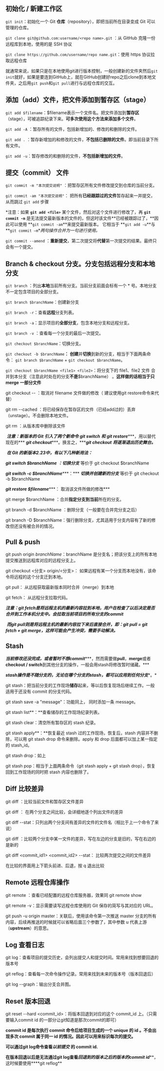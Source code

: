 ## 初始化 / 新建工作区

`git init`：初始化一个 Git **仓库**（repository），即把当前所在目录变成 Git 可以管理的仓库。

`git clone git@github.com:username/<repo name>.git` ：从 GitHub 克隆一份远程库到本地，使用的是 SSH 协议

`git clone https://github.com/username/repo name.git`：使用 https 协议拉取远程仓库

就通常来说，如果只是在本地使用git进行版本控制，一般创建新的文件夹然后`git init`就好，如果是要连到GitHub上，就在GitHub创建好repo之后clone到本地文件夹，之后用`git push`和`git pull`进行与远程仓库的交互。 



## 添加（add）文件，把文件添加到**暂存区**（stage）

`git add $filename`：$filename表示一个文件名。把文件添加到**暂存区**（stage），可被追踪纪录下来。**可多次使用这个方法来添加多个文件**。

`git add -A` ：暂存所有的文件，包括新增加的、修改的和删除的文件。

`git add .` ：暂存新增加的和修改的文件，**不包括已删除的文件**。即当前目录下所有文件。

`git add -u`：暂存修改的和删除的文件，**不包括新增加的文件**。





## 提交（commit） 文件

`git commit -m "本次提交说明"` ：把暂存区所有文件修改提交到仓库的当前分支。

`git commit -am "本次提交说明"`： 把所有**已经跟踪过的文件**暂存起来一并提交，从而跳过 `git add` 步骤

*注意：如果 **`git add <file>`** 某个文件，然后对这个文件进行修改了，再 **`git commit -m`** 是无法提交最新版本的文件的，但这时该文件**已经被跟踪过了，**因此可以使用 **`git commit -am`**来提交最新版本。 它相当于 **`git add -u`**与 **`git commit –m`**两句操作合并为一句进行使用。*



`git commit --amend` ：**重新提交**，第二次提交将**代替**第一次提交的结果。最终只会有一个提交。



## Branch & checkout 分支。分支包括远程分支和本地分支

`git branch` ：列出**本地**当前所有分支。当前分支前面会标有一个 * 号。本地分支不一定包含项目的全部分支。

`git branch $branchName`：创建新分支 

`git branch -r`：查看**远程**分支列表。

`git branch -a`：显示项目的**全部分支**，包含本地分支和远程分支。 

`git branch -v` ：查看每一个分支的最后一次提交。



`git checkout $branchName`：切换分支。 

`git checkout -b $branchName`**：** **创建**并**切换**到新的分支，相当于下面两条命令：      `git branch $branchName` + `git checkout $branchName`。



`git checkout $branchName <file1> <file2>`：将分支下的 file1、file2 文件 合并到本分支（注意此时处在的分支**不是**$branchName） 。**这样做的话相当于只 merge 一部分文件**

git checkout -- <file>：取消对 filename 文件做的修改（ 建议使用git restore命令来代替） 

git rm --cached <file>：将已经保存在暂存区的文件（已经add过的）丢弃（unstage）。不会删除本地文件。

git rm <file>：从版本库中删除该文件  

​    ***注意：新版本的 Git 引入了两个新命令*** ***git switch*** ***和*** ***git restore******，用以替代现在的*** ***git checkout******。换言之，******git checkout*** ***将逐渐退出历史舞台。***

​    ***在 Git 的新版本2.23中，有以下几种新用法：***

***git switch $branchName*** ***：切换分支***        等价于 git checkout $branchName 

***git switch -c $branchName******：*** ***切换并创建新的分支***        等价于 git checkout -b $branchName 

***git restore $filename******： 取消该文件所做的修改***



git merge $branchName ：合并**指定分支到当前**所在的分支。

git branch -d $branchName ：删除分支（一般要在合并完分支之后）

git branch -D $branchName：强行删除分支，尤其适用于分支内容有了新的修改但还没有被合并的情况。 



## Pull & push

git push origin $branchName  ：$branchName 是分支名；把该分支上的所有本地提交推送到远程库对应的远程分支上。

git checkout <分支> origin/<分支>： 如果远程有某一个分支而本地没有，该命令将远程的这个分支迁到本地。

git pull： 从远程获取最新版本同时合并（merge）到本地

git fetch： 从远程分支拉取代码。



***注意：******git fetch******是将远程主机的最新内容拉到本地，用户在检查了以后决定是否合并到工作本机分支中。会拉取当前项目的所有分支的commit***

​    ***而******git pull******则是将远程主机的最新内容拉下来后直接合并，即：******git pull = git fetch + git merge******，这样可能会产生冲突，需要手动解决。***





## Stash

***当前修改还没完成，或者暂时不想******commit******，然而需要做******pull******，******merge******或者******checkout / switch******到其他分支的操作，一般会用stash将修改暂时储藏。***

​    ***stash操作是不随分支的，无论在哪个分支的stash，都可以应用到任何分支****。*



git stash：把当前分支的工作现场**储存**起来，等以后恢复现场后继续工作。一般适用于还没有 commit 的分支代码。

git stash save -a "message"：功能同上， 同时添加一条 message。

git stash list**：**查看储存的工作现场纪录列表。 

git stash clear：清空所有暂存区的 stash 纪录。

git stash apply**：**恢复最近 stash 过的工作现场，恢复后，stash 内容并不删除，可以用 git stash drop 命令来删除。apply 和 drop 后面都可以加上某一指定的 stash_id。

git stash drop：如上 

git stash pop：相当于上面两条命令（git stash apply + git stash drop），恢复回到工作现场的同时把 stash 内容也删除了。 







## Diff 比较差异

git diff <file> ：比较当前文件和暂存区文件差异

git diff <branch1> <branch2> ： 在两个分支之间比较，会详细地逐个列出文件的差异

git diff <branch1> <branch2> --stat：只列出两个分支间有差异的文件的文件名（相比于上一个命令了来说） 

git diff <branch1> <branch2> <file>：比较两个分支中某一文件的差异，写在左边的分支是旧的，写在右边的是新的

git diff <commit_id1> <commit_id2> --stat： 比较两次提交之间的文件差异

在比较的界面用上下箭头前进、后退，按 q 退出比较 



## **Remote 远程仓库操作**

git remote ：查看已经配置的远程仓库服务器，效果同 git remote show

git remote -v：显示需要读写远程仓库使用的 Git 保存的简写与其对应的 URL。 

git push -u origin master：关联后，使用该命令第一次推送 master 分支的所有内容，后续再推送的时候就可以省略后面三个参数了，其中参数 u 代表上游（**upstream**）的意思。



## **Log 查看日志**

git log：查看项目的提交历史，会列出提交人和提交时间。常用来找到想要回退的版本号

git reflog：查看每一次命令操作记录。常用来找到未来的版本号（版本回退后） 

git log --graph：输出分支合并图。

## Reset 版本回退

git reset --hard <commit_id>：将版本回退到对应的这个 commit_id 上。（只需要输入commit id 的一部分让git知道是那次commit的即可）

**commit id 是每次执行 commit 命令后给项目生成的一个 unique 的 id 。不会出现多次 commit 属于同一 id 的情况。因此可以用来标识每次的提交。**

**可以通过****git log****命令查看*****以前提交*** **的 commit id.** 

**在版本回退以后是无法通过****git log****查看*****回退到的版本之后的版本的commit id*****，这时候要使用****git reflog** 